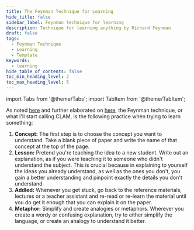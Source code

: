 ```yaml
---
title: The Feynman Technique for Learning
hide_title: false
sidebar_label: Feynman technique for learning
description: Technique for learning anything by Richard Feynman
draft: false
tags: 
  - Feynman Technique
  - Learning
  - Template
keywords: 
  - learning
hide_table_of_contents: false
toc_min_heading_level: 2
toc_max_heading_level: 5
---
```


import Tabs from '@theme/Tabs';
import TabItem from '@theme/TabItem';

As noted [here](https://medium.com/taking-note/learning-from-the-feynman-technique-5373014ad230) and further elaborated on [here](https://www.scotthyoung.com/learnonsteroids/grab/TranscriptFeynman.pdf), the Feynman technique, or what I'll start calling CLAM, is the following practice when trying to learn something:

1. **Concept:** The first step is to choose the concept you want to understand. Take a blank piece of paper and write the name of that concept at the top of the page.
2. **Lesson:** Pretend you're teaching the idea to a new student. Write out an explanation, as if you were teaching it to someone who didn't understand the subject. This is crucial because in explaining to yourself the ideas you already understand, as well as the ones you don't, you gain a better understanding and pinpoint exactly the details you don't understand.
3. **Addled:** Whenever you get stuck, go back to the reference materials, lectures or a teacher assistant and re-read or re-learn the material until you do get it enough that you can explain it on the paper.
4. **Metaphor:** Simplify and create analogies or metaphors. Wherever you create a wordy or confusing explanation, try to either simplify the  language, or create an analogy to understand it better.